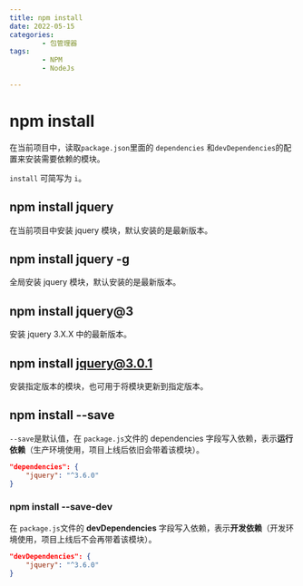 ```yaml
---
title: npm install
date: 2022-05-15
categories:
        - 包管理器
tags:
        - NPM
        - NodeJs

---
```


# npm install

在当前项目中，读取`package.json`里面的 `dependencies` 和`devDependencies`的配置来安装需要依赖的模块。

`install` 可简写为 `i`。

## npm install jquery

在当前项目中安装 jquery 模块，默认安装的是最新版本。

## npm install jquery -g

全局安装 jquery 模块，默认安装的是最新版本。

## npm install jquery@3

安装 jquery 3.X.X 中的最新版本。

## npm install jquery@3.0.1

安装指定版本的模块，也可用于将模块更新到指定版本。

## npm install --save

`--save`是默认值，在 `package.js`文件的 dependencies 字段写入依赖，表示**运行依赖**（生产环境使用，项目上线后依旧会带着该模块）。

```json
"dependencies": {
    "jquery": "^3.6.0"
}
```

### npm install --save-dev

在 `package.js`文件的 **devDependencies** 字段写入依赖，表示**开发依赖**（开发环境使用，项目上线后不会再带着该模块）。

```json
"devDependencies": {
    "jquery": "^3.6.0"
}
```
